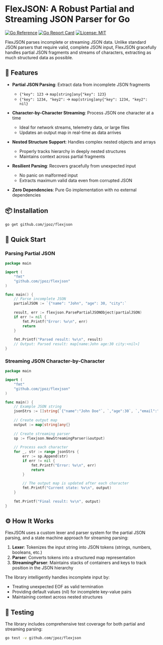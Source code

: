 # FlexJSON: A Robust Partial and Streaming JSON Parser for Go

[![Go Reference](https://pkg.go.dev/badge/github.com/jpoz/flexjson.svg)](https://pkg.go.dev/github.com/jpoz/flexjson)
[![Go Report Card](https://goreportcard.com/badge/github.com/jpoz/flexjson)](https://goreportcard.com/report/github.com/jpoz/flexjson)
[![License: MIT](https://img.shields.io/badge/License-MIT-blue.svg)](https://opensource.org/licenses/MIT)

FlexJSON parses incomplete or streaming JSON data. Unlike standard JSON parsers that require valid, complete JSON input, FlexJSON gracefully handles partial JSON fragments and streams of characters, extracting as much structured data as possible.

## 🌟 Features

- **Partial JSON Parsing**: Extract data from incomplete JSON fragments
  - `{"key": 123` → `map[string]any{"key": 123}`
  - `{"key": 1234, "key2":` → `map[string]any{"key": 1234, "key2": nil}`

- **Character-by-Character Streaming**: Process JSON one character at a time
  - Ideal for network streams, telemetry data, or large files
  - Updates an output map in real-time as data arrives

- **Nested Structure Support**: Handles complex nested objects and arrays
  - Properly tracks hierarchy in deeply nested structures
  - Maintains context across partial fragments

- **Resilient Parsing**: Recovers gracefully from unexpected input
  - No panic on malformed input
  - Extracts maximum valid data even from corrupted JSON

- **Zero Dependencies**: Pure Go implementation with no external dependencies

## 📦 Installation

```bash
go get github.com/jpoz/flexjson
```

## 🚀 Quick Start

### Parsing Partial JSON

```go
package main

import (
    "fmt"
    "github.com/jpoz/flexjson"
)

func main() {
    // Parse incomplete JSON
    partialJSON := `{"name": "John", "age": 30, "city":`
    
    result, err := flexjson.ParsePartialJSONObject(partialJSON)
    if err != nil {
        fmt.Printf("Error: %v\n", err)
        return
    }
    
    fmt.Printf("Parsed result: %v\n", result)
    // Output: Parsed result: map[name:John age:30 city:<nil>]
}
```

### Streaming JSON Character-by-Character

```go
package main

import (
    "fmt"
    "github.com/jpoz/flexjson"
)

func main() {
    // Example JSON string
    jsonStrs := []string{`{"name":"John Doe"`, `,"age":30`, `,"email":"johndoe@example.com"}`}
    
    // Create output map
    output := map[string]any{}
    
    // Create streaming parser
    sp := flexjson.NewStreamingParser(&output)
    
    // Process each character
    for _, str := range jsonStrs {
        err := sp.Append(str)
        if err != nil {
            fmt.Printf("Error: %v\n", err)
            return
        }
        
        // The output map is updated after each character
        fmt.Printf("Current state: %v\n", output)
    }
    
    fmt.Printf("Final result: %v\n", output)
}
```

## ⚙️ How It Works

FlexJSON uses a custom lexer and parser system for the partial JSON parsing, and a state machine approach for streaming parsing:

1. **Lexer**: Tokenizes the input string into JSON tokens (strings, numbers, booleans, etc.)
2. **Parser**: Converts tokens into a structured map representation
3. **StreamingParser**: Maintains stacks of containers and keys to track position in the JSON hierarchy

The library intelligently handles incomplete input by:
- Treating unexpected EOF as valid termination
- Providing default values (nil) for incomplete key-value pairs
- Maintaining context across nested structures

## 🧪 Testing

The library includes comprehensive test coverage for both partial and streaming parsing:

```bash
go test -v github.com/jpoz/flexjson
```
